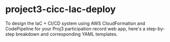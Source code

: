 # project3-cicc-Iac-deploy
To design the IaC + CI/CD system using AWS CloudFormation and CodePipeline for your Proj3 participation record web app, here's a step-by-step breakdown and corresponding YAML templates.
